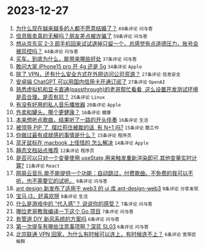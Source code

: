 # 2023-12-27

1. [为什么现在越来越多的人都不愿意结婚了？](https://www.v2ex.com/t/1003720) `69条评论` `问与答`
1. [信息贩卖真的无解吗？朋友差点被诈骗了](https://www.v2ex.com/t/1003688) `59条评论` `问与答`
1. [想从京东买 2-3 部手机回来试试退掉只留一个，总感觉有点道德压力，账号会被风控吗？](https://www.v2ex.com/t/1003730) `44条评论` `问与答`
1. [买车，到底为什么，能带来哪些好处](https://www.v2ex.com/t/1003750) `37条评论` `问与答`
1. [敢问大家 iPhone15 pro 开 4g 还是 5g](https://www.v2ex.com/t/1003692) `34条评论` `Apple`
1. [除了 VPN，还有什么安全方式在外网访问公司资源？](https://www.v2ex.com/t/1003747) `27条评论` `信息安全`
1. [安卓端 ChatGPT 可以用国内信用卡开通订阅了](https://www.v2ex.com/t/1003696) `27条评论` `OpenAI`
1. [熟悉虚拟机和显卡直通(passthrough)的老哥帮忙看看, 这么设置开发测试环境是否合理，是否有坑？](https://www.v2ex.com/t/1003714) `25条评论` `Linux`
1. [有没有好用的私人音乐播放器](https://www.v2ex.com/t/1003691) `20条评论` `Apple`
1. [外卖和罐头，哪个更健康？](https://www.v2ex.com/t/1003701) `16条评论` `健康`
1. [本来想听点歌曲，结果听了一路的开头伴奏](https://www.v2ex.com/t/1003699) `16条评论` `生活`
1. [被领导 PIP 了, 摆烂苟住被裁的话, 有 N+1 吗?](https://www.v2ex.com/t/1003749) `15条评论` `酷工作`
1. [你做过最有成就感的事情是什么？](https://www.v2ex.com/t/1003742) `15条评论` `程序员`
1. [蓝牙鼠标在 macbook 上怪怪的 怎么解决](https://www.v2ex.com/t/1003725) `14条评论` `Apple`
1. [静态文档站点推荐](https://www.v2ex.com/t/1003703) `12条评论` `程序员`
1. [是否可以只对一个变量使用 useState,用来触发重新渲染即可,其他变量实时计算?](https://www.v2ex.com/t/1003740) `11条评论` `React`
1. [网易云音乐 能不能提供一个功能：自动跳过，付费歌曲。不免费的我可以不听，也不需要它的试听。](https://www.v2ex.com/t/1003737) `9条评论` `问与答`
1. [ant design 新发布了适用于 web3 的 ui 库 ant-design-web3](https://www.v2ex.com/t/1003704) `9条评论` `分享发现`
1. [宝马 i3，好喜欢呀](https://www.v2ex.com/t/1003751) `8条评论` `生活`
1. [什么是游戏中的 “代入感”？ 说说你的感受？](https://www.v2ex.com/t/1003735) `7条评论` `问与答`
1. [哪位老哥教我编译一下这个 Go 项目](https://www.v2ex.com/t/1003731) `7条评论` `问与答`
1. [有管道 DIY 新风系统的方案吗](https://www.v2ex.com/t/1003733) `6条评论` `问与答`
1. [第一次提车有哪些注意事项啊？深蓝 SL03](https://www.v2ex.com/t/1003724) `6条评论` `问与答`
1. [北京联通 VPN 回家，为什么有时候可以连上，有时候连不上？](https://www.v2ex.com/t/1003695) `6条评论` `宽带症候群`
